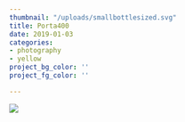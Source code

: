 ```yaml
---
thumbnail: "/uploads/smallbottlesized.svg"
title: Porta400
date: 2019-01-03
categories:
- photography
- yellow
project_bg_color: ''
project_fg_color: ''

---
```

![](/uploads/markus-spiske-516263-unsplash.jpg)